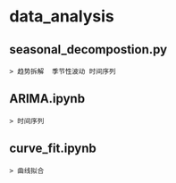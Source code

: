 # data_analysis

## seasonal_decompostion.py 
    > 趋势拆解  季节性波动 时间序列

## ARIMA.ipynb
    > 时间序列

## curve_fit.ipynb
    > 曲线拟合

